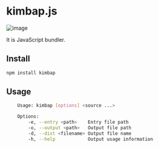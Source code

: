 # kimbap.js

![image](https://github.com/danmooozi/kimbap.js/assets/20807197/1c70accd-9d07-4ee6-8b3f-ff07b6e9b1dd)

It is JavaScript bundler.

## Install

```bash
npm install kimbap
```

## Usage

```bash
    Usage: kimbap [options] <source ...>

    Options:
        -e, --entry <path>    Entry file path
        -o, --output <path>   Output file path
        -d, --dist <filename> Output file name
        -h, --help            Output usage information
```
